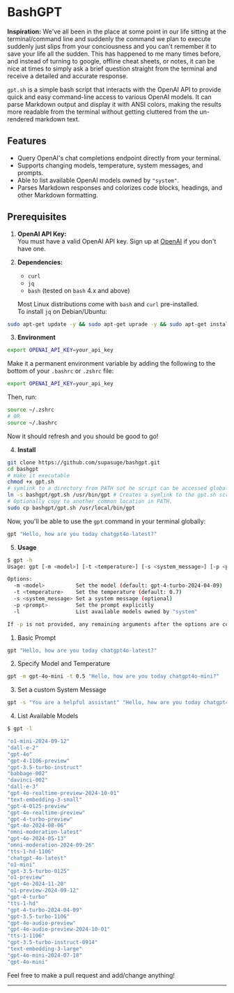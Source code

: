 # BashGPT

**Inspiration:** We've all been in the place at some point in our life sitting at the terminal/command line and suddenly the command we plan to execute suddenly just slips from your conciousness and you can't remember it to save your life all the sudden. This has happened to me many times before, and instead of turning to google, offline cheat sheets, or notes, it can be nice at times to simply ask a brief question straight from the terminal and receive a detailed and accurate response.

`gpt.sh` is a simple bash script that interacts with the OpenAI API to provide quick and easy command-line access to various OpenAI models. It can parse Markdown output and display it with ANSI colors, making the results more readable from the terminal without getting cluttered from the un-rendered markdown text.

## Features

- Query OpenAI's chat completions endpoint directly from your terminal.
- Supports changing models, temperature, system messages, and prompts.
- Able to list available OpenAI models owned by `"system"`.
- Parses Markdown responses and colorizes code blocks, headings, and other Markdown formatting.

## Prerequisites

1. **OpenAI API Key:**  
   You must have a valid OpenAI API key. Sign up at [OpenAI](https://platform.openai.com/) if you don't have one.
   
2. **Dependencies:**  
   - `curl`  
   - `jq`  
   - `bash` (tested on `bash` 4.x and above)
   
   Most Linux distributions come with `bash` and `curl` pre-installed.  
   To install `jq` on Debian/Ubuntu:

```bash
sudo apt-get update -y && sudo apt-get uprade -y && sudo apt-get install -y jq
```

3. **Environment**

```bash
export OPENAI_API_KEY=your_api_key
```

Make it a permanent environment variable by adding the following to the bottom of your `.bashrc` or `.zshrc` file:

```bash
export OPENAI_API_KEY=your_api_key
```

Then, run:

```bash
source ~/.zshrc
# OR
source ~/.bashrc
```

Now it should refresh and you should be good to go!

4. **Install**

```bash
git clone https://github.com/supasuge/bashgpt.git
cd bashgpt
# make it executable
chmod +x gpt.sh
# symlink to a directory from PATH sot he script can be accessed globally. 
ln -s bashgpt/gpt.sh /usr/bin/gpt # Creates a symlink to the gpt.sh script in /usr/bin
# Optionally copy to another common location in PATH.
sudo cp bashgpt/gpt.sh /usr/local/bin/gpt
```

Now, you'll be able to use the `gpt` command in your terminal globally:

```bash
gpt "Hello, how are you today chatgpt4o-latest?"
```

5. **Usage**

```bash
$ gpt -h
Usage: gpt [-m <model>] [-t <temperature>] [-s <system_message>] [-p <prompt>] [-l] [prompt]

Options:
  -m <model>          Set the model (default: gpt-4-turbo-2024-04-09)
  -t <temperature>    Set the temperature (default: 0.7)
  -s <system_message> Set a system message (optional)
  -p <prompt>         Set the prompt explicitly
  -l                  List available models owned by "system"

If -p is not provided, any remaining arguments after the options are considered the prompt.
```

1. Basic Prompt

```bash
gpt "Hello, how are you today chatgpt4o-latest?"
```
2. Specify Model and Temperature

```bash
gpt -m gpt-4o-mini -t 0.5 "Hello, how are you today chatgpt4o-mini?"
```

3. Set a custom System Message
```bash
gpt -s "You are a helpful assistant" "Hello, how are you today chatgpt4o-mini?"
```

4. List Available Models

```bash
$ gpt -l

"o1-mini-2024-09-12"
"dall-e-2"
"gpt-4o"
"gpt-4-1106-preview"
"gpt-3.5-turbo-instruct"
"babbage-002"
"davinci-002"
"dall-e-3"
"gpt-4o-realtime-preview-2024-10-01"
"text-embedding-3-small"
"gpt-4-0125-preview"
"gpt-4o-realtime-preview"
"gpt-4-turbo-preview"
"gpt-4o-2024-08-06"
"omni-moderation-latest"
"gpt-4o-2024-05-13"
"omni-moderation-2024-09-26"
"tts-1-hd-1106"
"chatgpt-4o-latest"
"o1-mini"
"gpt-3.5-turbo-0125"
"o1-preview"
"gpt-4o-2024-11-20"
"o1-preview-2024-09-12"
"gpt-4-turbo"
"tts-1-hd"
"gpt-4-turbo-2024-04-09"
"gpt-3.5-turbo-1106"
"gpt-4o-audio-preview"
"gpt-4o-audio-preview-2024-10-01"
"tts-1-1106"
"gpt-3.5-turbo-instruct-0914"
"text-embedding-3-large"
"gpt-4o-mini-2024-07-18"
"gpt-4o-mini"
```

Feel free to make a pull request and add/change anything! 

---

